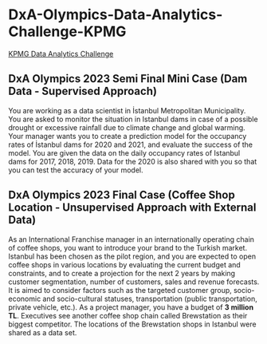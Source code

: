 # DxA-Olympics-Data-Analytics-Challenge-KPMG
 [KPMG Data Analytics Challenge](https://coderspace.io/etkinlikler/kpmg-dxa-olympics-data-analytics-challenge/)

## DxA Olympics 2023 Semi Final Mini Case (Dam Data - Supervised Approach)
You are working as a data scientist in İstanbul Metropolitan Municipality. You are asked to monitor the situation in Istanbul dams in case of a possible drought or excessive rainfall due to climate change and global warming. Your manager wants you to create a prediction model for the occupancy rates of İstanbul dams for 2020 and 2021, and evaluate the success of the model. You are given the data on the daily occupancy rates of Istanbul dams for 2017, 2018, 2019. Data for the 2020 is also shared with you so that you can test the accuracy of your model.

## DxA Olympics 2023 Final Case (Coffee Shop Location - Unsupervised Approach with External Data)
As an International Franchise manager in an internationally operating chain of coffee shops, you want to introduce your brand to the Turkish market. Istanbul has been chosen as the pilot region, and you are expected to open coffee shops in various locations by evaluating the current budget and constraints, and to create a projection for the next 2 years by making customer segmentation, number of customers, sales and revenue forecasts. It is aimed to consider factors such as the targeted customer group, socio-economic and socio-cultural statuses, transportation (public transportation, private vehicle, etc.). As a project manager, you have a budget of **3 million TL**. Executives see another coffee shop chain called Brewstation as their biggest competitor. The locations of the Brewstation shops in Istanbul were shared as a data set.
